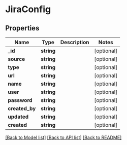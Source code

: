 # JiraConfig

## Properties
Name | Type | Description | Notes
------------ | ------------- | ------------- | -------------
**_id** | **string** |  | [optional] 
**source** | **string** |  | [optional] 
**type** | **string** |  | [optional] 
**url** | **string** |  | [optional] 
**name** | **string** |  | [optional] 
**user** | **string** |  | [optional] 
**password** | **string** |  | [optional] 
**created_by** | **string** |  | [optional] 
**updated** | **string** |  | [optional] 
**created** | **string** |  | [optional] 

[[Back to Model list]](../README.md#documentation-for-models) [[Back to API list]](../README.md#documentation-for-api-endpoints) [[Back to README]](../README.md)


